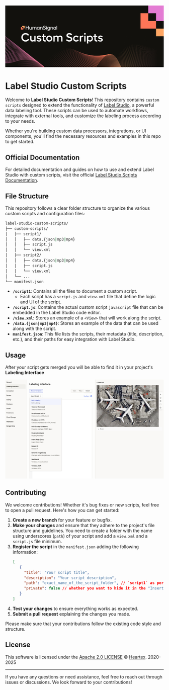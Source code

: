 ![Label Studio Custom Scripts](docs/banner.png)

# Label Studio Custom Scripts

Welcome to **Label Studio Custom Scripts**! This repository contains `custom scripts` designed to extend the functionality of [Label Studio](https://labelstud.io), a powerful data labeling tool. These scripts can be used to automate workflows, integrate with external tools, and customize the labeling process according to your needs.

Whether you're building custom data processors, integrations, or UI components, you'll find the necessary resources and examples in this repo to get started.

## Official Documentation

For detailed documentation and guides on how to use and extend Label Studio with custom scripts, visit the official [Label Studio Scripts Documentation](https://docs.humansignal.com/guide/scripts).

## File Structure

This repository follows a clear folder structure to organize the various custom scripts and configuration files:

```bash
label-studio-custom-scripts/
├── custom-scripts/
│   ├── script1/
│   │   ├── data.{json|mp3|mp4}
│   │   ├── script.js
│   │   └── view.xml
│   ├── script2/
│   │   ├── data.{json|mp3|mp4}
│   │   ├── script.js
│   │   └── view.xml
│   └── ...
└── manifest.json
```

- **`/script1`**: Contains all the files to document a custom script.
  - Each script has a `script.js` and `view.xml` file that define the logic and UI of the script.
- **`/script.js`**: Contains the actual custom script `javascript` file that can be embedded in the Label Studio code editor.
- **`/view.xml`**: Stores an example of a `<View>` that will work along the script.
- **`/data.{json|mp3|mp4}`**: Stores an example of the data that can be used along with the script.
- **`manifest.json`**: This file lists the scripts, their metadata (title, description, etc.), and their paths for easy integration with Label Studio.

## Usage

After your script gets merged you will be able to find it in your project's **Labeling Interface**

![Labeling Interface](docs/labeling-interface.png)

## Contributing

We welcome contributions! Whether it's bug fixes or new scripts, feel free to open a pull request. Here's how you can get started:

1. **Create a new branch** for your feature or bugfix.
2. **Make your changes** and ensure that they adhere to the project's file structure and guidelines. You need to create a folder with the name using underscores (`path`) of your script and add a `view.xml` and a `script.js` file minimum.
3. **Register the script** in the `manifest.json` adding the following information:
   ```json
   [
      {
        "title": "Your script title",
        "description": "Your script description",
        "path": "exact_name_of_the_script_folder", // `script1` as per the File Structure example
        "private": false // whether you want to hide it in the "Insert Script" dropdown in the Configurator code tab
      }
   ]
   ```
4. **Test your changes** to ensure everything works as expected.
5. **Submit a pull request** explaining the changes you made.

Please make sure that your contributions follow the existing code style and structure.

## License

This software is licensed under the [Apache 2.0 LICENSE](/LICENSE) © [Heartex](https://www.heartex.com/). 2020-2025

---

If you have any questions or need assistance, feel free to reach out through issues or discussions. We look forward to your contributions!
